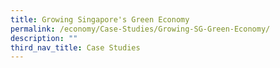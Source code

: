 ```yaml
---
title: Growing Singapore's Green Economy
permalink: /economy/Case-Studies/Growing-SG-Green-Economy/
description: ""
third_nav_title: Case Studies
---
```


